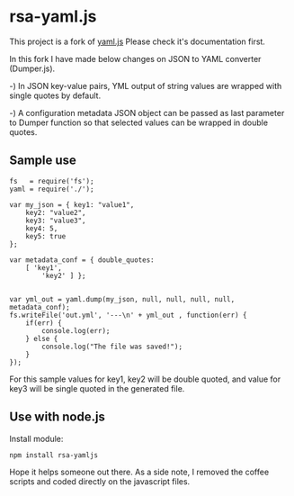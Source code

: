 rsa-yaml.js
=======

This project is a fork of <a href=https://github.com/jeremyfa/yaml.js.git>yaml.js</a> Please check it's documentation first.

In this fork I have made below changes on JSON to YAML converter (Dumper.js). 

-) In JSON key-value pairs, YML output of string values are wrapped with single quotes by default.

-) A configuration metadata JSON object can be passed as last parameter to Dumper function so that selected values can be wrapped in double quotes.

Sample use
----------
    fs   = require('fs');
    yaml = require('./');
    
    var my_json = { key1: "value1",
        key2: "value2",
        key3: "value3",
        key4: 5,
        key5: true
    };
    
    var metadata_conf = { double_quotes:
        [ 'key1',
            'key2' ] };
    
    
    var yml_out = yaml.dump(my_json, null, null, null, null, metadata_conf);
    fs.writeFile('out.yml', '---\n' + yml_out , function(err) {
        if(err) {
            console.log(err);
        } else {
            console.log("The file was saved!");
        }
    });
    
For this sample values for key1, key2 will be double quoted, and value for key3 will be single quoted in the generated file.
 
Use with node.js
----------------

Install module:

``` bash
npm install rsa-yamljs
```

Hope it helps someone out there. As a side note, I removed the coffee scripts and coded directly on the javascript files.
